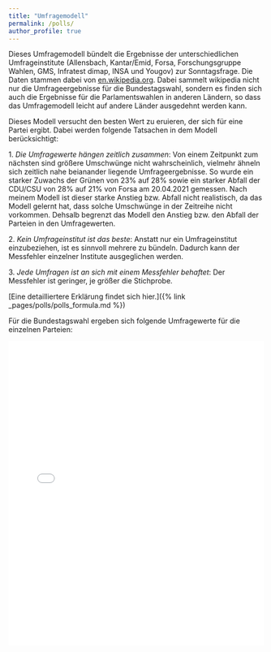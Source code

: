 ```yaml
---
title: "Umfragemodell"
permalink: /polls/
author_profile: true
---
```


Dieses Umfragemodell bündelt die Ergebnisse der unterschiedlichen Umfrageinstitute (Allensbach, Kantar/Emid, Forsa, Forschungsgruppe Wahlen, GMS, Infratest dimap, INSA und Yougov) zur Sonntagsfrage. Die Daten stammen dabei von [en.wikipedia.org](https://en.wikipedia.org/wiki/Opinion_polling_for_the_2021_German_federal_election). Dabei sammelt wikipedia nicht nur die Umfrageergebnisse für die Bundestagswahl, sondern es finden sich auch die Ergebnisse für die Parlamentswahlen in anderen Ländern, so dass das Umfragemodell leicht auf andere Länder ausgedehnt werden kann.

Dieses Modell versucht den besten Wert zu eruieren, der sich für eine Partei ergibt. Dabei werden folgende Tatsachen in dem Modell berücksichtigt:

1\. *Die Umfragewerte hängen zeitlich zusammen*: Von einem Zeitpunkt zum nächsten sind größere Umschwünge nicht wahrscheinlich, vielmehr ähneln sich zeitlich nahe beianander liegende Umfrageergebnisse. So wurde ein starker Zuwachs der Grünen von 23% auf 28% sowie ein starker Abfall der CDU/CSU von 28% auf 21% von Forsa am 20.04.2021 gemessen. Nach meinem Modell ist dieser starke Anstieg bzw. Abfall nicht realistisch, da das Modell gelernt hat, dass solche Umschwünge in der Zeitreihe nicht vorkommen. Dehsalb begrenzt das Modell den Anstieg bzw. den Abfall der Parteien in den Umfragewerten.

2\. *Kein Umfrageinstitut ist das beste*: Anstatt nur ein Umfrageinstitut einzubeziehen, ist es sinnvoll mehrere zu bündeln. Dadurch kann der Messfehler einzelner Institute ausgeglichen werden.

3\. *Jede Umfragen ist an sich mit einem Messfehler behaftet*: Der Messfehler ist geringer, je größer die Stichprobe.

[Eine detailliertere Erklärung findet sich hier.]({% link _pages/polls/polls_formula.md %})


Für die Bundestagswahl ergeben sich folgende Umfragewerte für die einzelnen Parteien:

<iframe src="/plots/polls.html" height="600px" width="100%" style="border:none;">

</iframe>
